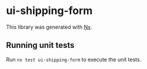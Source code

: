 # ui-shipping-form

This library was generated with [Nx](https://nx.dev).

## Running unit tests

Run `nx test ui-shipping-form` to execute the unit tests.
